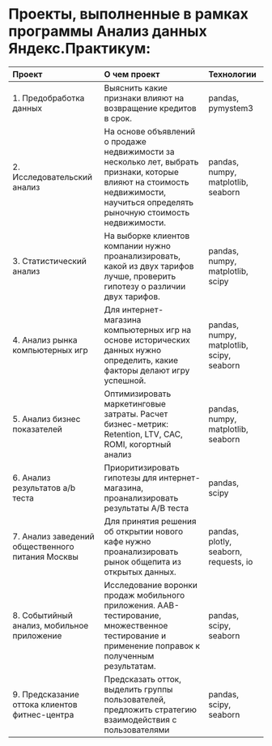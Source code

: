 # Проекты, выполненные в рамках программы Анализ данных Яндекс.Практикум:

| Проект                          | О чем проект                                                  | Технологии|
|:------------------------------|:-------------------------------------------------------------|:--------|
| 1. Предобработка данных| Выяснить какие признаки влияют на возвращение кредитов в срок.| pandas, pymystem3|
| 2. Исследовательский анализ| На основе объявлений о продаже недвижимости за несколько лет, выбрать признаки, которые влияют на стоимость недвижимости, научиться определять рыночную стоимость недвижимости.| pandas, numpy, matplotlib, seaborn|
| 3. Статистический анализ| На выборке клиентов компании нужно проанализировать, какой из двух тарифов лучше, проверить гипотезу о различии двух тарифов.| pandas, numpy, matplotlib, scipy|
| 4. Анализ рынка компьютерных игр| Для интернет-магазина компьютерных игр на основе исторических данных нужно определить, какие факторы делают игру успешной.| pandas, numpy, matplotlib, scipy, seaborn|
| 5. Анализ бизнес показателей| Оптимизировать маркетинговые затраты. Расчет бизнес-метрик: Retention, LTV, CAC, ROMI, когортный анализ  |pandas, numpy, matplotlib, seaborn|
| 6. Анализ результатов a/b теста| Приоритизировать гипотезы для интернет-магазина, проанализировать результаты A/B теста|pandas, scipy|
| 7. Анализ заведений общественного питания Москвы| Для принятия решения об открытии нового кафе нужно проанализировать рынок общепита из открытых данных.| pandas, plotly, seaborn, requests, io|
| 8. Событийный анализ, мобильное приложение| Исследование воронки продаж мобильного приложения. ААВ-тестирование, множественное тестирование и применение поправок к полученным результатам.| pandas, scipy, seaborn|
| 9. Предсказание оттока клиентов фитнес-центра| Предсказать отток, выделить группы пользователей, предложить стратегию взаимодействия с пользователями|pandas, scipy, seaborn|

